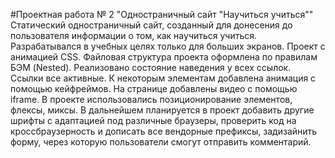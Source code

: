 #Проектная работа № 2 "Одностраничный сайт "Научиться учиться""
Статический одностраничный сайт, созданный для донесения до пользователя информации о том, как научиться учиться. Разрабатывался в учебных целях только для больших экранов. Проект с анимацией CSS. Файловая структура проекта оформлена по правилам БЭМ (Nested). Реализовано состояние наведения у всех ссылок. Ссылки все активные. К некоторым элементам добавлена анимация с помощью кейфреймов. На странице добавлены видео с помощью iframe. В проекте использовались позиционирование элементов, флексы, миксы.
В дальнейшем планируется в проект добавить другие шрифты с адаптацией под различные браузеры, проверить код на кроссбраузерность и дописать все вендорные префиксы, задизайнить форму, через которую пользователи смогут отправить комментарий.
